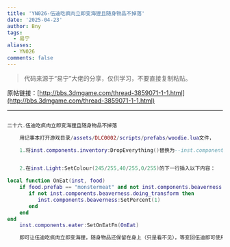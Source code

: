 ```yaml
---
title: 'YN026-伍迪吃疯肉立即变海狸且随身物品不掉落'
date: '2025-04-23'
author: Bny
tags:
  - 易宁
aliases:
  - YN026
comments: false
---
```


> 代码来源于“易宁”大佬的分享，仅供学习，不要直接复制粘贴。

原帖链接：[http://bbs.3dmgame.com/thread-3859071-1-1.html](http://bbs.3dmgame.com/thread-3859071-1-1.html)

---

```lua  

二十六.伍迪吃疯肉立即变海狸且随身物品不掉落	用记事本打开游戏目录/assets/DLC0002/scripts/prefabs/woodie.lua文件，	1.将inst.components.inventory:DropEverything()替换为--inst.components.inventory:DropEverything()	2.在inst.Light:SetColour(245/255,40/255,0/255)的下一行插入以下内容：local function OnEat(inst, food)	if food.prefab == "monstermeat" and not inst.components.beaverness:IsBeaver() then	   if not inst.components.beaverness.doing_transform then		  inst.components.beaverness:SetPercent(1)	   end	endend	inst.components.eater:SetOnEatFn(OnEat)	即可让伍迪吃疯肉立即变海狸，随身物品还保留在身上（只是看不见），等变回伍迪即可使用。不要在伍迪佩戴橙色护身符时变海狸，否则砍的木头都自动被吸走，海狸无法吃到。不要与“小病小灾”一同修改

```  

